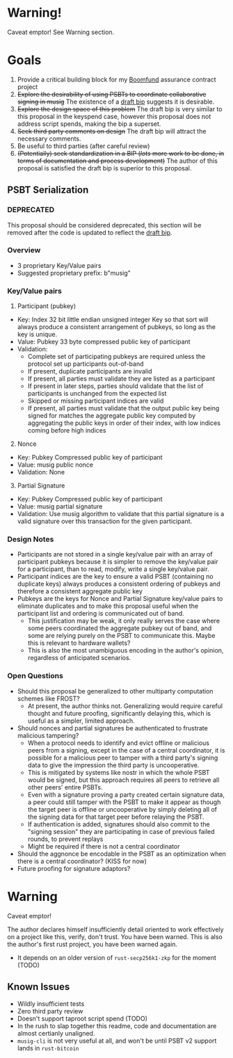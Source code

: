 # Warning!

Caveat emptor! See Warning section.

# Goals

1. Provide a critical building block for my [Boomfund](boomfund.net) assurance contract project
2. ~~Explore the desirability of using PSBTs to coordinate collaborative signing in musig~~ The existence of a [draft bip](https://github.com/achow101/bips/tree/musig2-psbt) suggests it is desirable.
3. ~~Explore the design space of this problem~~ The draft bip is very similar to this proposal in the keyspend case, however this proposal does not address script spends, making the bip a superset.
4. ~~Seek third party comments on design~~ The draft bip will attract the necessary comments.
5. Be useful to third parties (after careful review)
6. ~~(Potentially) seek standardization in a BIP (*lots* more work to be done, in terms of documentation and process development)~~ The author of this proposal is satisfied the draft bip is superior to this proposal.

## PSBT Serialization

### DEPRECATED

This proposal should be considered deprecated, this section will be removed after the code is updated to reflect the [draft bip](https://github.com/achow101/bips/tree/musig2-psbt).

### Overview
- 3 proprietary Key/Value pairs
- Suggested proprietary prefix: b"musig"

### Key/Value pairs

1. Participant (pubkey)
  - Key: Index
    32 bit little endian unsigned integer
    Key so that sort will always produce a consistent arrangement of pubkeys, so long as the key is unique.
  - Value: Pubkey
    33 byte compressed public key of participant
  - Validation:
    - Complete set of participating pubkeys are required unless the protocol set up participants out-of-band
    - If present, duplicate participants are invalid
    - If present, all parties must validate they are listed as a participant
    - If present in later steps, parties should validate that the list of participants is unchanged from the expected list
    - Skipped or missing participant indices are valid
    - If present, all parties must validate that the output public key being signed for matches the aggregate public key computed by aggregating the 
      public keys in order of their index, with low indices coming before high indices
2. Nonce
  - Key: Pubkey
    Compressed public key of participant
  - Value: musig public nonce
  - Validation: None
3. Partial Signature
  - Key: Pubkey
    Compressed public key of participant
  - Value: musig partial signature
  - Validation:
    Use musig algorithm to validate that this partial signature is a valid signature over this transaction for the given participant.

### Design Notes

- Participants are not stored in a single key/value pair with an array of participant pubkeys because it is simpler to remove the key/value pair for a participant, than to read, modify, write a single key/value pair.
- Participant indices are the key to ensure a valid PSBT (containing no duplicate keys) always produces a consistent ordering of pubkeys and therefore a consistent aggregate public key
- Pubkeys are the keys for Nonce and Partial Signature key/value pairs to eliminate duplicates and to make this proposal useful when the participant list and ordering
  is communicated out of band.
  - This justification may be weak, it only really serves the case where some peers coordinated the aggregate pubkey out of band, and some are relying purely on the PSBT to communicate this. Maybe this is relevant to hardware wallets?
  - This is also the most unambiguous encoding in the author's opinion, regardless of anticipated scenarios.

### Open Questions

- Should this proposal be generalized to other multiparty computation schemes like FROST?
  - At present, the author thinks not. Generalizing would require careful thought and future proofing, significantly delaying this, which is useful as a simpler, limited approach.
- Should nonces and partial signatures be authenticated to frustrate malicious tampering?
  - When a protocol needs to identify and evict offline or malicious peers from a signing, except in the case of a central coordinator, it is possible for a malicious peer to tamper with a third party's signing data to give the impression the third party is uncooperative.
  - This is mitigated by systems like nostr in which the whole PSBT would be signed, but this approach requires all peers to retrieve all other peers' entire PSBTs.
  - Even with a signature proving a party created certain signature data, a peer could still tamper with the PSBT to make it appear as though the target peer is offline or uncooperative by simply deleting all of the signing data for that target peer before relaying the PSBT.
  - If authentication is added, signatures should also commit to the "signing session" they are participating in case of previous failed rounds, to prevent replays
  - Might be required if there is not a central coordinator
- Should the aggnonce be encodable in the PSBT as an optimization when there is a central coordinator? (KISS for now)
- Future proofing for signature adaptors?

# Warning

Caveat emptor!

The author declares himself insufficiently detail oriented to work effectively on a project like this, verify, don't trust. You have been warned.
This is also the author's first rust project, you have been warned again.

- It depends on an older version of `rust-secp256k1-zkp` for the moment (TODO)

## Known Issues

* Wildly insufficient tests
* Zero third party review
* Doesn't support taproot script spend (TODO)
* In the rush to slap together this readme, code and documentation are almost certianly unaligned.
* `musig-cli` is not very useful at all, and won't be until PSBT v2 support lands in `rust-bitcoin`

